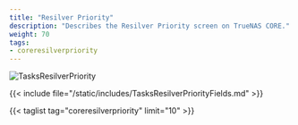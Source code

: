 ```yaml
---
title: "Resilver Priority"
description: "Describes the Resilver Priority screen on TrueNAS CORE." 
weight: 70
tags:
- coreresilverpriority
---
```


![TasksResilverPriority](/images/CORE/12.0/TasksResilverPriority.png "Scheduling Resilver Priority Times")

{{< include file="/static/includes/TasksResilverPriorityFields.md" >}}

{{< taglist tag="coreresilverpriority" limit="10" >}}

